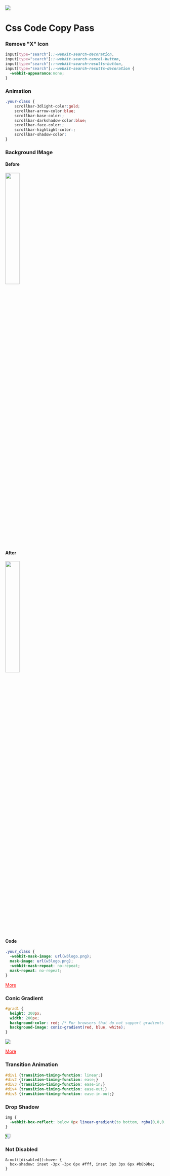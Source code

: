 <img src="https://github.com/islamovsabit/css-copy-pass/assets/147802380/11a61c78-eb50-4fda-85c1-351d11667b9d" />

# Css Code Copy Pass

### Remove "X" Icon 
```css
input[type="search"]::-webkit-search-decoration,
input[type="search"]::-webkit-search-cancel-button,
input[type="search"]::-webkit-search-results-button,
input[type="search"]::-webkit-search-results-decoration {
  -webkit-appearance:none;
}
```

### Animation
```css
.your-class {
    scrollbar-3dlight-color:gold;
    scrollbar-arrow-color:blue;
    scrollbar-base-color:;
    scrollbar-darkshadow-color:blue;
    scrollbar-face-color:;
    scrollbar-highlight-color:;
    scrollbar-shadow-color:
}
```

### Background IMage

#### Before

<img src="https://github.com/islamovsabit/css-copy-pass/assets/147802380/562fec1e-f85e-4a9b-b708-f76aa5816a16" width="30%" />

#### After

<img src="https://github.com/islamovsabit/css-copy-pass/assets/147802380/0665b1f7-1549-4584-8420-8e2c19291029" width="30%" />

#### Code
```css
.your_class {
  -webkit-mask-image: url(w3logo.png);
  mask-image: url(w3logo.png);
  -webkit-mask-repeat: no-repeat;
  mask-repeat: no-repeat;
}
```
<a href="https://www.w3schools.com/css/css3_masking.asp" style="color: #FF0000;" target="_blank">More</a>

### Conic Gradient

```css
#grad1 {
  height: 200px;
  width: 200px;
  background-color: red; /* For browsers that do not support gradients */
  background-image: conic-gradient(red, blue, white);
}
```
<img src="https://github.com/islamovsabit/css-copy-pass/assets/147802380/b2650f4e-fc80-401a-b040-406db1e2c618"/>

<a href="https://www.w3schools.com/css/css3_gradients_conic.asp" style="color: #FF0000;" target="_blank">More</a>


### Transition Animation

```css
#div1 {transition-timing-function: linear;}
#div2 {transition-timing-function: ease;}
#div3 {transition-timing-function: ease-in;}
#div4 {transition-timing-function: ease-out;}
#div5 {transition-timing-function: ease-in-out;}
```

### Drop Shadow

```css
img {
  -webkit-box-reflect: below 0px linear-gradient(to bottom, rgba(0,0,0,0.0), rgba(0,0,0,0.4));
}
```
<img src="https://github.com/islamovsabit/css-copy-pass/assets/147802380/fc22e468-e7f6-4ebc-a880-a401dbd5887e" style="transform:rotate(90deg)" />


### Not Disabled
```
&:not([disabled]):hover {
  box-shadow: inset -3px -3px 6px #fff, inset 3px 3px 6px #b8b9be;
}
```
